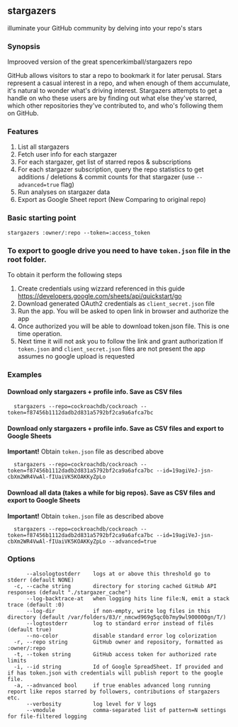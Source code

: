 ## stargazers

illuminate your GitHub community by delving into your repo's stars

### Synopsis

Improoved version of the great spencerkimball/stargazers repo

GitHub allows visitors to star a repo to bookmark it for later
perusal. Stars represent a casual interest in a repo, and when enough
of them accumulate, it's natural to wonder what's driving interest.
Stargazers attempts to get a handle on who these users are by finding
out what else they've starred, which other repositories they've
contributed to, and who's following them on GitHub.

### Features

1. List all stargazers
2. Fetch user info for each stargazer
3. For each stargazer, get list of starred repos & subscriptions
4. For each stargazer subscription, query the repo statistics to
   get additions / deletions & commit counts for that stargazer (use `--advanced=true` flag)
5. Run analyses on stargazer data
6. Export as Google Sheet report (New Comparing to original repo)

### Basic starting point 

```
stargazers :owner/:repo --token=:access_token
```

### To export to google drive you need to have `token.json` file in the root folder. 
To obtain it perform the following steps

1. Create credentials using wizzard referenced in this guide
https://developers.google.com/sheets/api/quickstart/go  
2. Download generated OAuth2 credentials as `client_secret.json` file 
3. Run the app. You will be asked to open link in browser and authorize the app 
4. Once authorized you will be able to download token.json file. This is one time operation. 
5. Next time it will not ask you to follow the link and grant authorization
If `token.json` and `client_secret.json` files are not present the app assumes no google upload is requested


### Examples

#### Download only stargazers + profile info. Save as CSV files
```
  stargazers --repo=cockroachdb/cockroach --token=f87456b1112dadb2d831a5792bf2ca9a6afca7bc
```

#### Download only stargazers + profile info. Save as CSV files and export to Google Sheets

**Important!** Obtain `token.json` file as described above  
```
  stargazers --repo=cockroachdb/cockroach --token=f87456b1112dadb2d831a5792bf2ca9a6afca7bc --id=19agiVeJ-jsn-cbXm2WR4VwAl-fIUaiVK5KOAKKyZpLo
```

#### Download all data (takes a while for big repos). Save as CSV files and export to Google Sheets

**Important!** Obtain `token.json` file as described above  
```
  stargazers --repo=cockroachdb/cockroach --token=f87456b1112dadb2d831a5792bf2ca9a6afca7bc --id=19agiVeJ-jsn-cbXm2WR4VwAl-fIUaiVK5KOAKKyZpLo --advanced=true
```

### Options

```
      --alsologtostderr    logs at or above this threshold go to stderr (default NONE)
  -c, --cache string       directory for storing cached GitHub API responses (default "./stargazer_cache")
      --log-backtrace-at   when logging hits line file:N, emit a stack trace (default :0)
      --log-dir            if non-empty, write log files in this directory (default /var/folders/83/r_nmcwd969g5qc0b7my9wl900000gn/T/)
      --logtostderr        log to standard error instead of files (default true)
      --no-color           disable standard error log colorization
  -r, --repo string        GitHub owner and repository, formatted as :owner/:repo
  -t, --token string       GitHub access token for authorized rate limits
  -i, --id string          Id of Google SpreadSheet. If provided and if has token.json with credentials will publish report to the google file.        
  -a, --adnvanced bool     if true enables advanced long running report like repos starred by followers, contributions of stargazers etc.         
      --verbosity          log level for V logs
      --vmodule            comma-separated list of pattern=N settings for file-filtered logging
```




